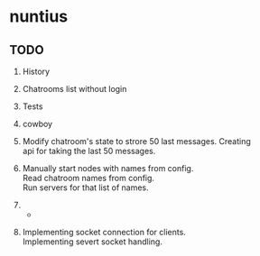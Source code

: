 # nuntius

## TODO
1. History
2. Chatrooms list without login
3. Tests
4. cowboy

1. Modify chatroom's state to strore 50 last messages. Creating  
api for taking the last 50 messages.
2. Manually start nodes with names from config.  
Read chatroom names from config.  
Run servers for that list of names.  
3. -  
4. Implementing socket connection for clients.  
Implementing severt socket handling.

